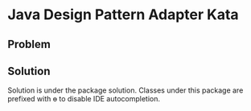 # Java Design Pattern Adapter Kata

## Problem


## Solution
Solution is under the package solution. Classes under this package are prefixed with ɵ to disable IDE autocompletion.
